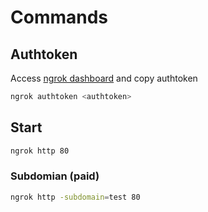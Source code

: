 # Commands

## Authtoken

Access [ngrok dashboard](https://dashboard.ngrok.com) and copy authtoken

```sh
ngrok authtoken <authtoken>
```

## Start

```sh
ngrok http 80
```

### Subdomian (paid)

```sh
ngrok http -subdomain=test 80
```
